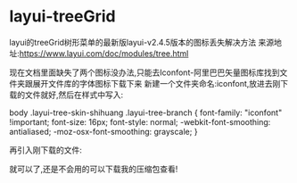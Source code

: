# layui-treeGrid
layui的treeGrid树形菜单的最新版layui-v2.4.5版本的图标丢失解决方法
来源地址:https://www.layui.com/doc/modules/tree.html


现在文档里面缺失了两个图标没办法,只能去Iconfont-阿里巴巴矢量图标库找到文件夹跟展开文件库的字体图标下载下来
新建一个文件夹命名:iconfont,放进去刚下载的文件就好,然后在样式中写入:

body .layui-tree-skin-shihuang .layui-tree-branch {
    font-family: "iconfont" !important;
    font-size: 16px;
    font-style: normal;
    -webkit-font-smoothing: antialiased;
    -moz-osx-font-smoothing: grayscale;
}

再引入刚下载的文件:
<link rel="stylesheet" href="iconfont/iconfont.css">

就可以了,还是不会用的可以下载我的压缩包查看!
